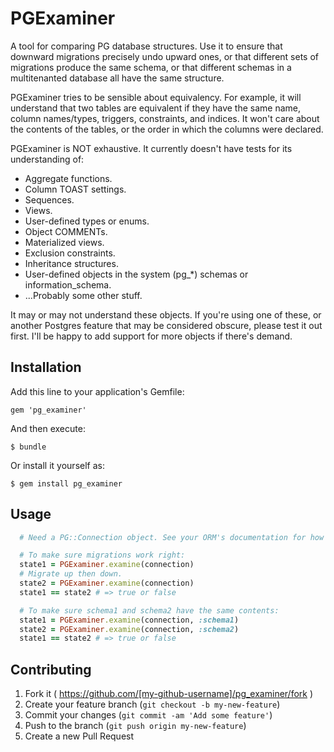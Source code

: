# PGExaminer

A tool for comparing PG database structures. Use it to ensure that downward migrations precisely undo upward ones, or that different sets of migrations produce the same schema, or that different schemas in a multitenanted database all have the same structure.

PGExaminer tries to be sensible about equivalency. For example, it will understand that two tables are equivalent if they have the same name, column names/types, triggers, constraints, and indices. It won't care about the contents of the tables, or the order in which the columns were declared.

PGExaminer is NOT exhaustive. It currently doesn't have tests for its understanding of:

* Aggregate functions.
* Column TOAST settings.
* Sequences.
* Views.
* User-defined types or enums.
* Object COMMENTs.
* Materialized views.
* Exclusion constraints.
* Inheritance structures.
* User-defined objects in the system (pg_*) schemas or information_schema.
* ...Probably some other stuff.

It may or may not understand these objects. If you're using one of these, or another Postgres feature that may be considered obscure, please test it out first. I'll be happy to add support for more objects if there's demand.

## Installation

Add this line to your application's Gemfile:

    gem 'pg_examiner'

And then execute:

    $ bundle

Or install it yourself as:

    $ gem install pg_examiner

## Usage

``` ruby
  # Need a PG::Connection object. See your ORM's documentation for how to get one.

  # To make sure migrations work right:
  state1 = PGExaminer.examine(connection)
  # Migrate up then down.
  state2 = PGExaminer.examine(connection)
  state1 == state2 # => true or false

  # To make sure schema1 and schema2 have the same contents:
  state1 = PGExaminer.examine(connection, :schema1)
  state2 = PGExaminer.examine(connection, :schema2)
  state1 == state2 # => true or false
```

## Contributing

1. Fork it ( https://github.com/[my-github-username]/pg_examiner/fork )
2. Create your feature branch (`git checkout -b my-new-feature`)
3. Commit your changes (`git commit -am 'Add some feature'`)
4. Push to the branch (`git push origin my-new-feature`)
5. Create a new Pull Request
